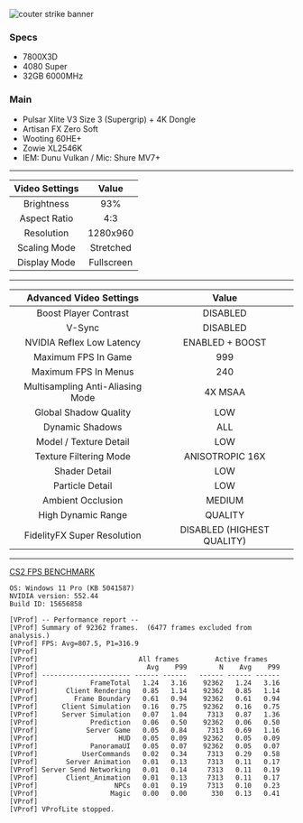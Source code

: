![couter strike banner](https://i.ibb.co/8Yq6F8T/cs2-banner-for-faceit.jpg)

### Specs
- 7800X3D  
- 4080 Super  
- 32GB 6000MHz  

### Main
- Pulsar Xlite V3 Size 3 (Supergrip) + 4K Dongle
- Artisan FX Zero Soft
- Wooting 60HE+
- Zowie XL2546K
- IEM: Dunu Vulkan / Mic: Shure MV7+
---

| Video Settings | Value |
| :---: | :-: |
| Brightness | 93% |
| Aspect Ratio | 4:3 |
| Resolution | 1280x960 |
| Scaling Mode | Stretched |
| Display Mode | Fullscreen |

---

| Advanced Video Settings | Value |
| :---: | :-: |
| Boost Player Contrast | DISABLED |
| V-Sync | DISABLED |
| NVIDIA Reflex Low Latency | ENABLED + BOOST |
| Maximum FPS In Game | 999 |
| Maximum FPS In Menus | 240 |
| Multisampling Anti-Aliasing Mode | 4X MSAA |
| Global Shadow Quality | LOW |
| Dynamic Shadows | ALL |
| Model / Texture Detail | LOW |
| Texture Filtering Mode | ANISOTROPIC 16X |
| Shader Detail | LOW |
| Particle Detail | LOW |
| Ambient Occlusion | MEDIUM |
| High Dynamic Range | QUALITY |
| FidelityFX Super Resolution | DISABLED (HIGHEST QUALITY) |

---
[CS2 FPS BENCHMARK](https://steamcommunity.com/sharedfiles/filedetails/?id=3240880604)  

```
OS: Windows 11 Pro (KB 5041587)
NVIDIA version: 552.44  
Build ID: 15656858

[VProf] -- Performance report --
[VProf] Summary of 92362 frames.  (6477 frames excluded from analysis.)
[VProf] FPS: Avg=807.5, P1=316.9
[VProf] 
[VProf]                         All frames         Active frames   
[VProf]                           Avg    P99        N    Avg    P99
[VProf] ---------------------- ------ ------   ------ ------ ------
[VProf]             FrameTotal   1.24   3.16    92362   1.24   3.16
[VProf]       Client Rendering   0.85   1.14    92362   0.85   1.14
[VProf]         Frame Boundary   0.61   0.94    92362   0.61   0.94
[VProf]      Client Simulation   0.16   0.75    92362   0.16   0.75
[VProf]      Server Simulation   0.07   1.04     7313   0.87   1.36
[VProf]             Prediction   0.06   0.50    92362   0.06   0.50
[VProf]            Server Game   0.05   0.84     7313   0.69   1.16
[VProf]                    HUD   0.05   0.09    92362   0.05   0.09
[VProf]             PanoramaUI   0.05   0.07    92362   0.05   0.07
[VProf]           UserCommands   0.02   0.34     7313   0.29   0.58
[VProf]       Server Animation   0.01   0.13     7313   0.11   0.17
[VProf] Server Send Networking   0.01   0.14     7313   0.11   0.19
[VProf]       Client_Animation   0.01   0.13     7313   0.11   0.17
[VProf]                   NPCs   0.01   0.19     7313   0.10   0.23
[VProf]                  Magic   0.00   0.00      330   0.13   0.41
[VProf] 
[VProf] VProfLite stopped.
```

